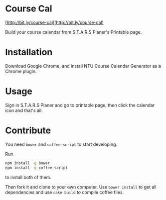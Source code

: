 Course Cal
======================

[http://bit.ly/course-cal](http://bit.ly/course-cal)

Build your course calendar from S.T.A.R.S Planer's Printable page.

# Installation

Download Google Chrome, and install  NTU Course Calendar Generator as a Chrome plugin.

# Usage

Sign in S.T.A.R.S Planer and go to printable page, then click the calendar icon and that's all.

# Contribute

You need `bower` and `coffee-script` to start developing.

Run

```Bash
npm install -g bower
npm install -g coffee-script
```

to install both of them.

Then fork it and clone to your own computer. Use `bower install` to get all dependencies and use `cake build` to compile coffee files.
